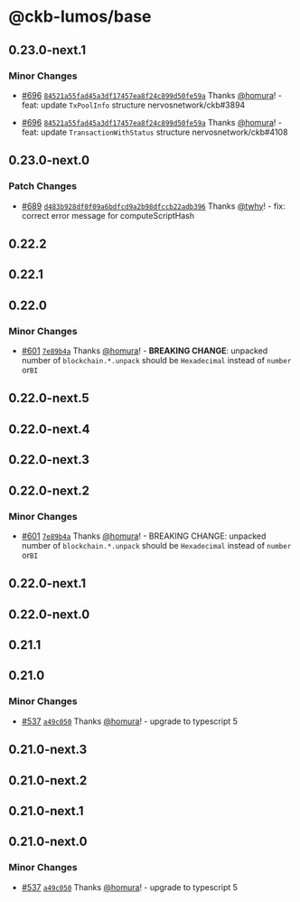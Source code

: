 # @ckb-lumos/base

## 0.23.0-next.1

### Minor Changes

- [#696](https://github.com/ckb-js/lumos/pull/696) [`84521a55fad45a3df17457ea8f24c899d50fe59a`](https://github.com/ckb-js/lumos/commit/84521a55fad45a3df17457ea8f24c899d50fe59a) Thanks [@homura](https://github.com/homura)! - feat: update `TxPoolInfo` structure nervosnetwork/ckb#3894

- [#696](https://github.com/ckb-js/lumos/pull/696) [`84521a55fad45a3df17457ea8f24c899d50fe59a`](https://github.com/ckb-js/lumos/commit/84521a55fad45a3df17457ea8f24c899d50fe59a) Thanks [@homura](https://github.com/homura)! - feat: update `TransactionWithStatus` structure nervosnetwork/ckb#4108

## 0.23.0-next.0

### Patch Changes

- [#689](https://github.com/ckb-js/lumos/pull/689) [`d483b928df0f09a6bdfcd9a2b98dfccb22adb396`](https://github.com/ckb-js/lumos/commit/d483b928df0f09a6bdfcd9a2b98dfccb22adb396) Thanks [@twhy](https://github.com/twhy)! - fix: correct error message for computeScriptHash

## 0.22.2

## 0.22.1

## 0.22.0

### Minor Changes

- [#601](https://github.com/ckb-js/lumos/pull/601) [`7e89b4a`](https://github.com/ckb-js/lumos/commit/7e89b4a1b382e9c6fb4e1305bdaf1521bc0cde6e) Thanks [@homura](https://github.com/homura)! - **BREAKING CHANGE**: unpacked number of `blockchain.*.unpack` should be `Hexadecimal` instead of `number` or`BI`

## 0.22.0-next.5

## 0.22.0-next.4

## 0.22.0-next.3

## 0.22.0-next.2

### Minor Changes

- [#601](https://github.com/ckb-js/lumos/pull/601) [`7e89b4a`](https://github.com/ckb-js/lumos/commit/7e89b4a1b382e9c6fb4e1305bdaf1521bc0cde6e) Thanks [@homura](https://github.com/homura)! - BREAKING CHANGE: unpacked number of `blockchain.*.unpack` should be `Hexadecimal` instead of `number` or`BI`

## 0.22.0-next.1

## 0.22.0-next.0

## 0.21.1

## 0.21.0

### Minor Changes

- [#537](https://github.com/ckb-js/lumos/pull/537) [`a49c050`](https://github.com/ckb-js/lumos/commit/a49c050806de8b4c8d5e490fd36022c31382c98c) Thanks [@homura](https://github.com/homura)! - upgrade to typescript 5

## 0.21.0-next.3

## 0.21.0-next.2

## 0.21.0-next.1

## 0.21.0-next.0

### Minor Changes

- [#537](https://github.com/ckb-js/lumos/pull/537) [`a49c050`](https://github.com/ckb-js/lumos/commit/a49c050806de8b4c8d5e490fd36022c31382c98c) Thanks [@homura](https://github.com/homura)! - upgrade to typescript 5
